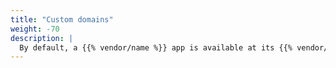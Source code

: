 ```yaml
---
title: "Custom domains"
weight: -70
description: |
  By default, a {{% vendor/name %}} app is available at its {{% vendor/name %}} domain. The following resources help you take your app live with the domain that you wish.
---
```

